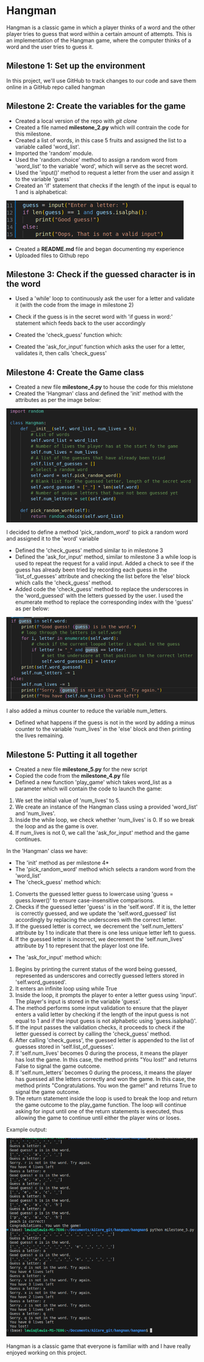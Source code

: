 # Hangman

Hangman is a classic game in which a player thinks of a word and the other player tries to guess that word within a certain amount of attempts. This is an implementation of the Hangman game, where the computer thinks of a word and the user tries to guess it.

## Milestone 1: Set up the environment

In this project, we'll use GitHub to track changes to our code and save them online in a GitHub repo called hangman

## Milestone 2: Create the variables for the game

* Created a local version of the repo with *git clone*
* Created a file named **milestone_2.py** which will contrain the code for this milestone.
* Created a list of words, in this case 5 fruits and assigned the list to a variable called 'word_list'.
* Imported the 'random' module.
* Used the 'random.choice' method to assign a random word from 'word_list' to the variable 'word', which will serve as the secret word.
* Used the 'input()' method to request a letter from the user and assign it to the variable 'guess'
* Created an 'if' statement that checks if the length of the input is equal to 1 and is alphabetical:

![Alt text](image-1.png)

* Created a **README.md** file and began documenting my experience
* Uploaded files to Github repo

## Milestone 3: Check if the guessed character is in the word

* Used a 'while' loop to continuously ask the user for a letter and validate it (with the code from the image in milestone 2)
* Check if the guess is in the secret word with 'if guess in word:' statement which feeds back to the user accordingly
* Created the 'check_guess' function which:

* Created the 'ask_for_input' function which asks the user for a letter, validates it, then calls 'check_guess'

## Milestone 4: Create the Game class

* Created a new file **milestone_4.py** to house the code for this mielstone
* Created the 'Hangman' class and defined the 'init' method with the attributes as per the image below:

![Alt text](image.png)

I decided to define a method 'pick_random_word' to pick a random word and assigned it to the 'word' variable
* Defined the 'check_guess' method similar to in milestone 3
* Defined the 'ask_for_input' method, similar to milestone 3 a while loop is used to repeat the request for a valid input. Added a check to see if the guess has already been tried by recording each guess in the 'list_of_guesses' attribute and checking the list before the 'else' block which calls the 'check_guess' method.
* Added code the 'check_guess' method to replace the underscores in the 'word_guessed' with the letters guessed by the user. I used the enumerate method to replace the corresponding index with the 'guess' as per below:

![Alt text](image-3.png)

I also added a minus counter to reduce the variable num_letters.
* Defined what happens if the guess is not in the word by adding a minus counter to the variable 'num_lives' in the 'else' block and then printing the lives remaining.

## Milestone 5: Putting it all together

* Created a new file **milestone_5.py** for the new script
* Copied the code from the **milestone_4.py** file
* Defined a new function 'play_game' which takes word_list as a parameter which will contain the code to launch the game: 

1. We set the initial value of 'num_lives' to 5.
2. We create an instance of the Hangman class using a provided 'word_list' and 'num_lives'.
3. Inside the while loop, we check whether 'num_lives' is 0. If so we break the loop and as the game is over.
4. If num_lives is not 0, we call the 'ask_for_input' method and the game continues.

In the 'Hangman' class we have:
* The 'init' method as per milestone 4* 
* The 'pick_random_word' method which selects a random word from the 'word_list'
* The 'check_guess' method which:
1. Converts the guessed letter guess to lowercase using 'guess = guess.lower()' to ensure case-insensitive comparisons.
2. Checks if the guessed letter 'guess' is in the 'self.word'. If it is, the letter is correctly guessed, and we update the 'self.word_guessed' list accordingly by replacing the underscores with the correct letter.
3. If the guessed letter is correct, we decrement the 'self.num_letters' attribute by 1 to indicate that there is one less unique letter left to guess.
4. If the guessed letter is incorrect, we decrement the 'self.num_lives' attribute by 1 to represent that the player lost one life.

* The 'ask_for_input' method which:
1. Begins by printing the current status of the word being guessed, represented as underscores and correctly guessed letters stored in 'self.word_guessed'.
2. It enters an infinite loop using while True
3. Inside the loop, it prompts the player to enter a letter guess using 'input'. The player's input is stored in the variable 'guess'.
4. The method performs some input validation to ensure that the player enters a valid letter by checking if the length of the input guess is not equal to 1 and if the input guess is not alphabetic using 'guess.isalpha()'.
5. If the input passes the validation checks, it proceeds to check if the letter guessed is correct by calling the 'check_guess' method.
6. After calling 'check_guess', the guessed letter is appended to the list of guesses stored in 'self.list_of_guesses'.
7. If 'self.num_lives' becomes 0 during the process, it means the player has lost the game. In this case, the method prints "You lost!" and returns False to signal the game outcome.
8. If 'self.num_letters' becomes 0 during the process, it means the player has guessed all the letters correctly and won the game. In this case, the method prints "Congratulations. You won the game!" and returns True to signal the game outcome.
9. The return statement inside the loop is used to break the loop and return the game outcome to the play_game function. The loop will continue asking for input until one of the return statements is executed, thus allowing the game to continue until either the player wins or loses.

Example output:

![Alt text](image-4.png)

Hangman is a classic game that everyone is familiar with and I have really enjoyed working on this project.
